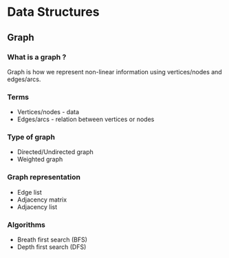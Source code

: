 # Data Structures

## Graph

### What is a graph ?
Graph is how we represent non-linear information using vertices/nodes and edges/arcs.

### Terms
- Vertices/nodes - data
- Edges/arcs - relation between vertices or nodes

### Type of graph
- Directed/Undirected graph
- Weighted graph

### Graph representation
- Edge list
- Adjacency matrix
- Adjacency list

### Algorithms
- Breath first search (BFS)
- Depth first search (DFS)
